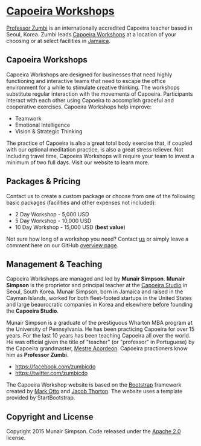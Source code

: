 # [Capoeira Workshops](http://www.capoeiraworkshops.com/)

[Professor Zumbi](http://www.zumbicdo.com/) is an internationally accredited Capoeira teacher based in Seoul, Korea. Zumbi leads [Capoeira Workshops](http://www.capoeiraworkshops.com/) at a location of your choosing or at select facilities in [Jamaica](http://www.capoeiraretreats.com/).

## Capoeira Workshops

Capoeira Workshops are designed for businesses that need highly functioning and interactive teams that need to escape the office environment for a while to stimulate creative thinking. The workshops substitute regular interaction with the movements of Capoeira. Participants interact with each other using Capoeira to accomplish graceful and cooperative exercises. Capoeira Workshops help improve:
* Teamwork
* Emotional Intelligence
* Vision & Strategic Thinking

The practice of Capoeira is also a great total body exercise that, if coupled with our optional meditation practice, is also a great stress reliever. Not including travel time, Capoeira Workshops will require your team to invest a minimum of two full days. Visit our website to learn more.

## Packages & Pricing

Contact us to create a custom package or choose from one of the following basic packages (facilities and other expenses not included):
* 2 Day Workshop - 5,000 USD
* 5 Day Workshop - 10,000 USD
* 10 Day Workshop - 15,000 USD (**best value**)

Not sure how long of a workshop you need? Contact [us](https://www.capoeiraworkshops.com/#contact) or simply leave a comment here on our GitHub [overview page](http://github.com/capoeiraworkshops/www-capoeiraworkshops-com/).

## Management & Teaching

Capoeira Workshops are managed and led by **Munair Simpson**. **Munair Simpson** is the proprietor and principal teacher at the [Capoeira Studio](http://www.capoeirastudio.com/) in Seoul, South Korea. Munair Simpson, born in Jamaica and raised in the Cayman Islands, worked for both fleet-footed startups in the United States and large beaurocratic companies in Korea and elsewhere before founding the **Capoeira Studio**.

Munair Simpson is a graduate of the prestiguous Wharton MBA program at the University of Pennsylvania. He has been practicing Capoeira for over 15 years. For the last 10 years has been teaching Capoeira all over the world. He was official given the title of "teacher" (or "professor" in Portuguese) by the Capoeira grandmaster, [Mestre Acordeon](https://en.wikipedia.org/wiki/Bira_Almeida). Capoeira practioners know him as **Professor Zumbi**.

* https://facebook.com/zumbicdo
* https://twitter.com/zumbicdo

The Capoeira Workshop website is based on the [Bootstrap](http://getbootstrap.com/) framework created by [Mark Otto](https://twitter.com/mdo) and [Jacob Thorton](https://twitter.com/fat). The website uses a template provided by StartBootstrap.

## Copyright and License

Copyright 2015 Munair Simpson. Code released under the [Apache 2.0](https://github.com/capoeiraworkshops/www-capoeiraworkshops-com/LICENSE) license.
